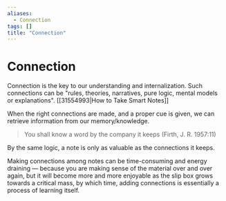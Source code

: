 ```yaml
---
aliases:
  - Connection
tags: []
title: "Connection"
---
```


# Connection

Connection is the key to our understanding and internalization. Such connections can be "rules, theories, narratives, pure logic, mental models or explanations". [[31554993|How to Take Smart Notes]]

When the right connections are made, and a proper cue is given, we can retrieve information from our memory/knowledge.

> You shall know a word by the company it keeps (Firth, J. R. 1957:11)

By the same logic, a note is only as valuable as the connections it keeps.

Making connections among notes can be time-consuming and energy draining — because you are making sense of the material over and over again, but it will become more and more enjoyable as the slip box grows towards a critical mass, by which time, adding connections is essentially a process of learning itself.